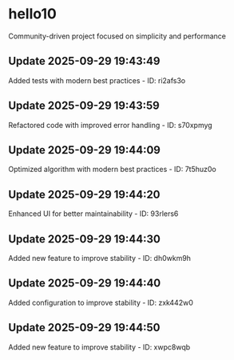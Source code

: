 # hello10
Community-driven project focused on simplicity and performance

## Update 2025-09-29 19:43:49
Added tests with modern best practices - ID: ri2afs3o


## Update 2025-09-29 19:43:59
Refactored code with improved error handling - ID: s70xpmyg


## Update 2025-09-29 19:44:09
Optimized algorithm with modern best practices - ID: 7t5huz0o


## Update 2025-09-29 19:44:20
Enhanced UI for better maintainability - ID: 93rlers6


## Update 2025-09-29 19:44:30
Added new feature to improve stability - ID: dh0wkm9h


## Update 2025-09-29 19:44:40
Added configuration to improve stability - ID: zxk442w0


## Update 2025-09-29 19:44:50
Added new feature to improve stability - ID: xwpc8wqb

